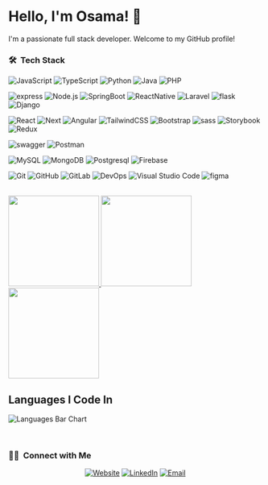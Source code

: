 # Hello, I'm Osama! 👋

I'm a passionate full stack developer. Welcome to my GitHub profile!


<h3> 🛠 &nbsp;Tech Stack</h3>

  ![JavaScript](https://img.shields.io/badge/-JavaScript-333333?style=flat&logo=javascript)
  ![TypeScript](https://img.shields.io/badge/-TypeScript-333333?style=flat&logo=typescript)
  ![Python](https://img.shields.io/badge/-Python-333333?style=flat&logo=python)
  ![Java](https://img.shields.io/badge/-Java-333333?style=flat&logo=Java&logoColor=007396)
  ![PHP](https://img.shields.io/badge/-PHP-333333?style=flat&logo=php&logoColor=276DC3)


  ![express](https://img.shields.io/badge/-Express-333333?style=flat&logo=express&logoColor=276DC3)
  ![Node.js](https://img.shields.io/badge/-Node.js-333333?style=flat&logo=node.js)
  ![SpringBoot](https://img.shields.io/badge/-SpringBoot-333333?style=flat&logo=springboot)
  ![ReactNative](https://img.shields.io/badge/-ReactNative-333333?style=flat&logo=react&logoColor=276DC3)
  ![Laravel](https://img.shields.io/badge/-Laravel-333333?style=flat&logo=laravel&logoColor=276DC3)
  ![flask](https://img.shields.io/badge/-Flask-333333?style=flat&logo=flask&logoColor=276DC3)
  ![Django](https://img.shields.io/badge/-Django-333333?style=flat&logo=django&logoColor=276DC3)

  ![React](https://img.shields.io/badge/-React-333333?style=flat&logo=react)
  ![Next](https://img.shields.io/badge/-Next-333333?style=flat&logo=next.js)
  ![Angular](https://img.shields.io/badge/-Angular-333333?style=flat&logo=angular)
  ![TailwindCSS](https://img.shields.io/badge/-TailwindCSS-333333?style=flat&logo=tailwindcss)
  ![Bootstrap](https://img.shields.io/badge/-Bootstrap-333333?style=flat&logo=bootstrap&logoColor=563D7C)
  ![sass](https://img.shields.io/badge/-SASS-333333?style=flat&logo=sass&logoColor=276DC3)
  ![Storybook](https://img.shields.io/badge/-Storybook-333333?style=flat&logo=Storybook)
  ![Redux](https://img.shields.io/badge/-Redux-333333?style=flat&logo=Redux)

  ![swagger](https://img.shields.io/badge/-Swagger-333333?style=flat&logo=swagger&logoColor=276DC3)
  ![Postman](https://img.shields.io/badge/-Postman-333333?style=flat&logo=Postman&logoColor=276DC3)

  ![MySQL](https://img.shields.io/badge/-MySQL-333333?style=flat&logo=mysql)
  ![MongoDB](https://img.shields.io/badge/-MongoDB-333333?style=flat&logo=mongodb)
  ![Postgresql](https://img.shields.io/badge/-Postgresql-333333?style=flat&logo=postgresql)
  ![Firebase](https://img.shields.io/badge/-Firebase-333333?style=flat&logo=Firebase)

  ![Git](https://img.shields.io/badge/-Git-333333?style=flat&logo=git)
  ![GitHub](https://img.shields.io/badge/-GitHub-333333?style=flat&logo=github)
  ![GitLab](https://img.shields.io/badge/-GitLab-333333?style=flat&logo=gitlab)
  ![DevOps](https://img.shields.io/badge/-DevOps-333333?style=flat&logo=devops)
  ![Visual Studio Code](https://img.shields.io/badge/-Visual%20Studio%20Code-333333?style=flat&logo=vscode&logoColor=007ACC)
  ![figma](https://img.shields.io/badge/-figma-333333?style=flat&logo=figma)

<br/>

<a href="https://github.com/o2sa">
  <img  height="180em"  src="https://github-profile-trophy.vercel.app/?username=o2sa&theme=onedark" />
  <img height="180em" src="https://github-readme-stats.vercel.app/api?username=o2sa&theme=buefy&show_icons=true" />
  <img height="180em" src="https://github-readme-stats.vercel.app/api/top-langs/?username=o2sa&theme=buefy&layout=compact" />
</a>


## Languages I Code In

![Languages Bar Chart](https://github-profile-summary-cards.vercel.app/api/cards/repos-per-language?username=o2sa&theme=default)

<br/>

<h3> 🤝🏻 &nbsp;Connect with Me </h3>

<p align="center">
<a href="https://osamamabkhot.vercel.app"><img alt="Website" src="https://img.shields.io/badge/Website-osamamabkhot.vercel.app-blue?logo=profile"></a>
<a href="https://www.linkedin.com/in/osama-mabkhot/"><img alt="LinkedIn" src="https://img.shields.io/badge/LinkedIn-Osama%20Mabkhout-blue?logo=linkedin"></a>
<!-- <a href="https://www.instagram.com/adityavs_/"><img alt="Instagram" src="https://img.shields.io/badge/Instagram-adityavs__-blue?style=flat-square&logo=instagram"></a> -->
<a href="mailto:osama.f.mabkhot@gmail.com"><img alt="Email" src="https://img.shields.io/badge/Email-Osama%20Mabkhout-blue?logo=gmail"></a>
</p>

